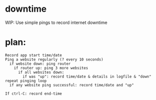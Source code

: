 # downtime
WIP: Use simple pings to record internet downtime

# plan:
```
Record app start time/date
Ping a website regularly (? every 10 seconds)
  if website down: ping router
    if router up: ping 3 more websites
      if all websites down:
        if was "up": record time/date & details in logfile & "down"
repeat pinging loop
  if any website ping successful: record time/date and "up"

If ctrl-C: record end-time
```